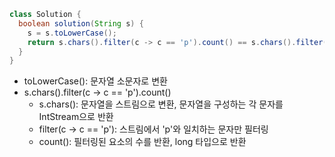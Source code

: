 ```java
class Solution {
  boolean solution(String s) {
    s = s.toLowerCase();
    return s.chars().filter(c -> c == 'p').count() == s.chars().filter(c -> c == 'y').count();
  }
}
```

- toLowerCase(): 문자열 소문자로 변환
- s.chars().filter(c -> c == 'p').count()
  - s.chars(): 문자열을 스트림으로 변환, 문자열을 구성하는 각 문자를 IntStream으로 반환
  - filter(c -> c == 'p'): 스트림에서 'p'와 일치하는 문자만 필터링
  - count(): 필터링된 요소의 수를 반환, long 타입으로 반환
